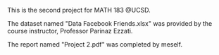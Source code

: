 This is the second project for MATH 183 @UCSD.

The dataset named "Data Facebook Friends.xlsx" was provided by the course instructor, Professor Parinaz Ezzati.

The report named "Project 2.pdf" was completed by meself.
